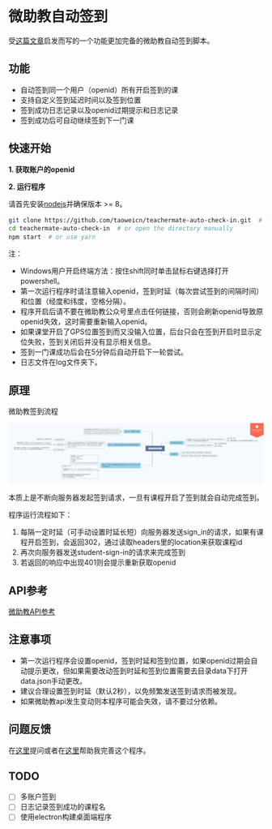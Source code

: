 # 微助教自动签到

受[这篇文章](https://morrieati.github.io/hacking-teachermate-v1/)启发而写的一个功能更加完备的微助教自动签到脚本。

## 功能

- 自动签到同一个用户（openid）所有开启签到的课
- 支持自定义签到延迟时间以及签到位置
- 签到成功日志记录以及openid过期提示和日志记录
- 签到成功后可自动继续签到下一门课

## 快速开始

**1. 获取账户的openid**



**2. 运行程序**

请首先安装[nodejs](https://nodejs.org)并确保版本 >= 8。

```bash
git clone https://github.com/taoweicn/teachermate-auto-check-in.git  # or download zip
cd teachermate-auto-check-in  # or open the directory manually
npm start  # or use yarn
```
注：

- Windows用户开启终端方法：按住shift同时单击鼠标右键选择打开powershell。
- 第一次运行程序时请注意输入openid，签到时延（每次尝试签到的间隔时间）和位置（经度和纬度，空格分隔）。
- 程序开启后请不要在微助教公众号里点击任何链接，否则会刷新openid导致原openid失效，这时需要重新输入openid。
- 如果课堂开启了GPS位置签到而又没输入位置，后台只会在签到开启时显示定位失败，签到关闭后并没有显示相关信息。
- 签到一门课成功后会在5分钟后自动开启下一轮尝试。
- 日志文件在log文件夹下。

## 原理

微助教签到流程

![微助教签到流程](docs\teachermate_auto_check_in.png)

本质上是不断向服务器发起签到请求，一旦有课程开启了签到就会自动完成签到。

程序运行流程如下：

1. 每隔一定时延（可手动设置时延长短）向服务器发送sign_in的请求，如果有课程开启签到，会返回302，通过读取headers里的location来获取课程id
2. 再次向服务器发送student-sign-in的请求来完成签到
3. 若返回的响应中出现401则会提示重新获取openid

## API参考

[微助教API参考](docs/teachermate_API_reference.md)

## 注意事项

- 第一次运行程序会设置openid，签到时延和签到位置，如果openid过期会自动提示更改，但如果需要改动签到时延和签到位置需要去目录data下打开data.json手动更改。
- 建议合理设置签到时延（默认2秒），以免频繁发送签到请求而被发现。
- 如果微助教api发生变动则本程序可能会失效，请不要过分依赖。

## 问题反馈

在[这里]()提问或者在[这里]()帮助我完善这个程序。

## TODO

- [ ] 多账户签到
- [ ] 日志记录签到成功的课程名
- [ ] 使用electron构建桌面端程序